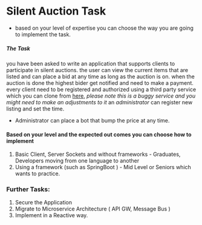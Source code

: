 # Silent Auction Task
* based on your level of expertise you can choose the way you are going to implement the task.


##### The Task
you have been asked to write an application that supports clients to participate in silent auctions. 
the user can view the current items that are listed 
and can place a bid at any time as long as  the auction is on. when the auction is done the highest bider get notified and need to make a payment. every client need to be registered and authorized using a third party service which you can clone from [here](https://github.com/annoymousGiraf/fuzzy-auth-service), *please note this is a buggy service and you might need to make an adjustments to it* 
an _administrator_ can register new listing and set the time.

* Administrator can place a bot that bump the price at any time.


#### Based on your level and the expected out comes you can choose how to implement

1. Basic Client, Server Sockets and without frameworks - Graduates, Developers moving from one language to another 
2. Using a framework (such as SpringBoot ) - Mid Level or Seniors which wants to practice.  


### Further Tasks:

1. Secure the Application
2. Migrate to Microservice Architecture  ( API GW, Message Bus )
3. Implement in a Reactive way.

